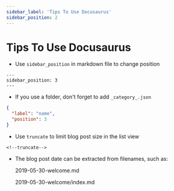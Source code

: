 ```yaml
---
sidebar_label: 'Tips To Use Docusaurus'
sidebar_position: 2
---
```


# Tips To Use Docusaurus

- Use `sidebar_position` in markdown file to change position

```
---
sidebar_position: 3
---
```

- If you use a folder, don't forget to add `_category_.json`

```json
{
  "label": "name",
  "position": 3
}
```

- Use `truncate` to limit blog post size in the list view

```
<!--truncate-->
```

- The blog post date can be extracted from filenames, such as:

  2019-05-30-welcome.md

  2019-05-30-welcome/index.md
